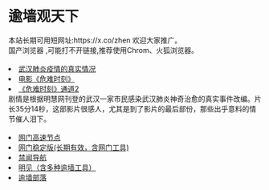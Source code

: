 # 逾墙观天下
<div>本站长期可用短网址:https://x.co/zhen 欢迎大家推广。</div>
<div>国产浏览器 ,可能打不开链接,推荐使用Chrom、火狐浏览器。</div>
<div><BR></div>

 <li><font class="ws11"><a href=https://x.co/pcp title="" target="_blank">武汉肺炎疫情的真实情况</a></font></li>
  <li><font class="ws11"><a href=https://d2metrfs6xett.cloudfront.net/?key=683364216463&from=ogHomeo title="" target="_blank">电影《危难时刻》</a></font></li>
  <li><font class="ws11"> <a href=https://d2xg400fkqivj1.cloudfront.net/?key=868461248682&from=ogHomeo title="" target="_blank">《危难时刻》通道2</a></font>
 
  <div>
剧情是根据明慧网刊登的武汉一家市民感染武汉肺炎神奇治愈的真实事件改编。片长35分14秒，这部影片很感人，尤其是到了影片的最后部份，那些出乎意料的情节催人泪下。</div> 
  

<div><BR></div>

 <li><font class="ws11"><a href="https://d3l44xr0ze6y8d.cloudfront.net/?key=417631523459&from=ogHomeo" title="" target="_blank">网门高速节点</a></font></li 
   <UL>  
 <li><font class="ws11"><a href="https://github.com/odoor2/oo/blob/master/README.md" title="" target="_blank">网门稳定版(长期有效，含网门工具)</a></font></li  
  <UL> 
<li><font class="ws11"><a href="https://github.com/jyg66/4/wiki" title="" target="_blank">禁闻导航</a></font></li   
 <UL> 
 <li><font class="ws11"><a href="https://github.com/wlrgim293/www/blob/master/README.md" title="" target="_blank">明见（含多种逾墙工具）</a></font></li  

 

<UL>  

    
<li><font class="ws11"><a href="https://github.com/osurf/zdy/blob/master/README.md" title="" target="_blank">逾墙部落</a></font></li>
<div><BR></div>
 

